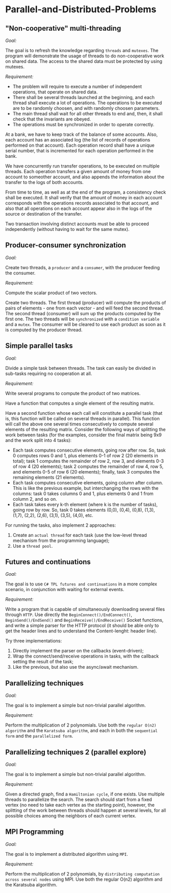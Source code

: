 # Parallel-and-Distributed-Problems

## "Non-cooperative" multi-threading

*Goal:*

The goal is to refresh the knowledge regarding `threads` and `mutexes`. The program will demonstrate the usage of threads to do non-cooperative work on shared data. The access to the shared data must be protected by using mutexes.

*Requirement:*

- The problem will require to execute a number of independent operations, that operate on shared data.
- There shall be several threads launched at the beginning, and each thread shall execute a lot of operations. The operations to be executed are to be randomly choosen, and with randomly choosen parameters.
- The main thread shall wait for all other threads to end and, then, it shall check that the invariants are obeyed.
- The operations must be synchronized in order to operate correctly.

At a bank, we have to keep track of the balance of some accounts. Also, each account has an associated log (the list of records of operations performed on that account). Each operation record shall have a unique serial number, that is incremented for each operation performed in the bank.

We have concurrently run transfer operations, to be executed on multiple threads. Each operation transfers a given amount of money from one account to someother account, and also appends the information about the transfer to the logs of both accounts.

From time to time, as well as at the end of the program, a consistency check shall be executed. It shall verify that the amount of money in each account corresponds with the operations records associated to that account, and also that all operations on each account appear also in the logs of the source or destination of the transfer.

Two transaction involving distinct accounts must be able to proceed independently (without having to wait for the same mutex).

## Producer-consumer synchronization

*Goal:*

Create two threads, a `producer` and a `consumer`, with the producer feeding the consumer.

*Requirement:*

Compute the scalar product of two vectors.

Create two threads. The first thread (producer) will compute the products of pairs of elements - one from each vector - and will feed the second thread. The second thread (consumer) will sum up the products computed by the first one. The two threads will be `synchronized` with a `condition variable` and a `mutex`. The consumer will be cleared to use each product as soon as it is computed by the producer thread.

## Simple parallel tasks

*Goal:*

Divide a simple task between threads. The task can easily be divided in sub-tasks requiring no cooperation at all.

*Requirement:*

Write several programs to compute the product of two matrices.

Have a function that computes a single element of the resulting matrix.

Have a second function whose each call will constitute a parallel task (that is, this function will be called on several threads in parallel). This function will call the above one several times consecutively to compute several elements of the resulting matrix. Consider the following ways of splitting the work between tasks (for the examples, consider the final matrix being 9x9 and the work split into 4 tasks):

- Each task computes consecutive elements, going row after row. So, task 0 computes rows 0 and 1, plus elements 0-1 of row 2 (20 elements in total); task 1 computes the remainder of row 2, row 3, and elements 0-3 of row 4 (20 elements); task 2 computes the remainder of row 4, row 5, and elements 0-5 of row 6 (20 elements); finally, task 3 computes the remaining elements (21 elements).
- Each task computes consecutive elements, going column after column. This is like the previous example, but interchanging the rows with the columns: task 0 takes columns 0 and 1, plus elements 0 and 1 from column 2, and so on.
- Each task takes every k-th element (where k is the number of tasks), going row by row. So, task 0 takes elements (0,0), (0,4), (0,8), (1,3), (1,7), (2,2), (2,6), (3,1), (3,5), (4,0), etc.

For running the tasks, also implement 2 approaches:

1. Create an `actual thread` for each task (use the low-level thread mechanism from the programming language);
2. Use a `thread pool`.

## Futures and continuations

*Goal:*

The goal is to use `C# TPL futures and continuations` in a more complex scenario, in conjunction with waiting for external events.

*Requirement:*

Write a program that is capable of simultaneously downloading several files through `HTTP`. Use directly the `BeginConnect()/EndConnect()`, `BeginSend()/EndSend()` and `BeginReceive()/EndReceive()` Socket functions, and write a simple parser for the HTTP protocol (it should be able only to get the header lines and to understand the Content-lenght: header line).

Try three implementations:

1. Directly implement the parser on the callbacks (event-driven);
2. Wrap the connect/send/receive operations in tasks, with the callback setting the result of the task;
3. Like the previous, but also use the async/await mechanism.

## Parallelizing techniques

*Goal:*

The goal is to implement a simple but non-trivial parallel algorithm.

*Requirement:*

Perform the multiplication of 2 polynomials. Use both the `regular O(n2) algorithm` and the `Karatsuba algorithm`, and each in both the `sequential form` and the `parallelized form`.

## Parallelizing techniques 2 (parallel explore)

*Goal:*

The goal is to implement a simple but non-trivial parallel algorithm.

*Requirement:*

Given a directed graph, find a `Hamiltonian cycle`, if one exists. Use multiple threads to parallelize the search. The search should start from a fixed vertex (no need to take each vertex as the starting point), however, the splitting of the work between threads should happen at several levels, for all possible choices among the neighbors of each current vertex.

## MPI Programming

*Goal:*

The goal is to implement a distributed algorithm using `MPI`.

*Requirement:*

Perform the multiplication of 2 polynomials, by `distributing computation across several nodes` using MPI. Use both the regular O(n2) algorithm and the Karatsuba algorithm.
